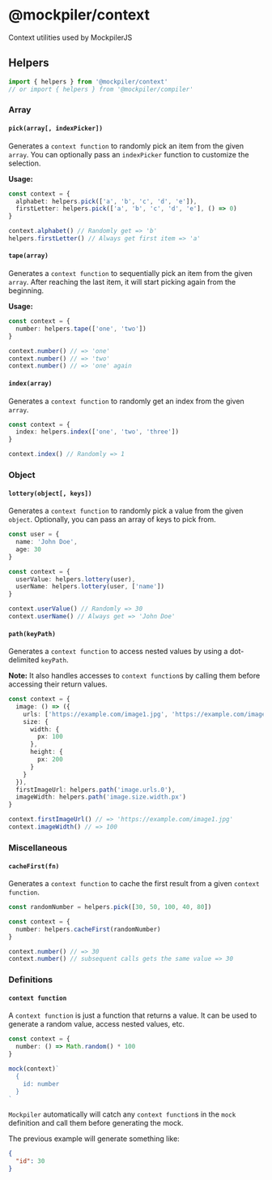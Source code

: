 # @mockpiler/context

Context utilities used by MockpilerJS

## Helpers

```ts
import { helpers } from '@mockpiler/context'
// or import { helpers } from '@mockpiler/compiler'
```

### Array

#### `pick(array[, indexPicker])`

Generates a `context function` to randomly pick an item from the given `array`. You can optionally pass an `indexPicker` function to customize the selection.

**Usage:**

```ts
const context = {
  alphabet: helpers.pick(['a', 'b', 'c', 'd', 'e']),
  firstLetter: helpers.pick(['a', 'b', 'c', 'd', 'e'], () => 0)
}

context.alphabet() // Randomly get => 'b'
helpers.firstLetter() // Always get first item => 'a'
```

#### `tape(array)`

Generates a `context function` to sequentially pick an item from the given `array`. After reaching the last item, it will start picking again from the beginning.

**Usage:**

```ts
const context = {
  number: helpers.tape(['one', 'two'])
}

context.number() // => 'one'
context.number() // => 'two'
context.number() // => 'one' again
```

#### `index(array)`

Generates a `context function` to randomly get an index from the given `array`.

```ts
const context = {
  index: helpers.index(['one', 'two', 'three'])
}

context.index() // Randomly => 1
```

### Object

#### `lottery(object[, keys])`

Generates a `context function` to randomly pick a value from the given `object`. Optionally, you can pass an array of keys to pick from.

```ts
const user = {
  name: 'John Doe',
  age: 30
}

const context = {
  userValue: helpers.lottery(user),
  userName: helpers.lottery(user, ['name'])
}

context.userValue() // Randomly => 30
context.userName() // Always get => 'John Doe'
```

#### `path(keyPath)`

Generates a `context function` to access nested values by using a dot-delimited `keyPath`.

**Note:** It also handles accesses to `context function`s by calling them before accessing their return values.

```ts
const context = {
  image: () => ({
    urls: ['https://example.com/image1.jpg', 'https://example.com/image2.jpg'],
    size: {
      width: {
        px: 100
      },
      height: {
        px: 200
      }
    }
  }),
  firstImageUrl: helpers.path('image.urls.0'),
  imageWidth: helpers.path('image.size.width.px')
}

context.firstImageUrl() // => 'https://example.com/image1.jpg'
context.imageWidth() // => 100
```

### Miscellaneous

#### `cacheFirst(fn)`

Generates a `context function` to cache the first result from a given `context function`.

```ts
const randomNumber = helpers.pick([30, 50, 100, 40, 80])

const context = {
  number: helpers.cacheFirst(randomNumber)
}

context.number() // => 30
context.number() // subsequent calls gets the same value => 30
```

### Definitions

#### `context function`

A `context function` is just a function that returns a value. It can be used to generate a random value,
access nested values, etc.

```ts
const context = {
  number: () => Math.random() * 100
}

mock(context)`
  {
    id: number
  }
`
```

`Mockpiler` automatically will catch any `context function`s in the `mock` definition and call them before generating the mock.

The previous example will generate something like:

```json
{
  "id": 30
}
```
